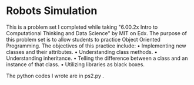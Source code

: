 # Robots Simulation

This is a problem set I completed while taking "6.00.2x Intro to Computational Thinking and Data Science" by MIT on Edx. The purpose of this problem set is to allow students to practice Object Oriented Programming. The objectives of this practice include: 
• Implementing new classes and their attributes.
• Understanding class methods.
• Understanding inheritance.
• Telling the difference between a class and an instance of that class.
• Utilizing libraries as black boxes.

The python codes I wrote are in ps2.py .
